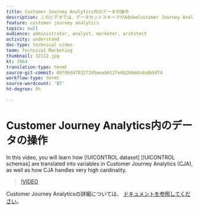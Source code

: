 ```yaml
---
title: Customer Journey Analytics内のデータの操作
description: このビデオでは、データセットスキーマがAdobeCustomer Journey Analytics(CJA)の変数に変換される方法、およびCJAが非常に高いカーディナリティをどのように処理するかを学びます。
feature: customer journey analytics
topics: null
audience: administrator, analyst, marketer, architect
activity: understand
doc-type: technical video
team: Technical Marketing
thumbnail: 32112.jpg
kt: 3964
translation-type: tm+mt
source-git-commit: 08f06d4703272d5eeab612fe6b2bb6dc4adb9d74
workflow-type: tm+mt
source-wordcount: '87'
ht-degree: 9%

---
```



# Customer Journey Analytics内のデータの操作

In this video, you will learn how [!UICONTROL dataset] [!UICONTROL schemas] are translated into variables in Customer Journey Analytics (CJA), as well as how CJA handles very high cardinality.

>[!VIDEO](https://video.tv.adobe.com/v/32112/?quality=12)

Customer Journey Analyticsの詳細については、 [ドキュメントを参照してください](https://docs.adobe.com/content/help/ja-JP/analytics-platform/using/cja-landing.html)。
